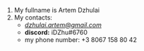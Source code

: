 1. My fullname is Artem Dzhulai
2. My contacts:
    - *dzhulai.artem@gmail.com*
    - **discord:** iDZhu#6760
    - my phone number: +3 8067 158 80 42